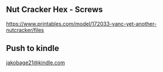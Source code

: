 ## Nut Cracker Hex - Screws
https://www.printables.com/model/172033-yanc-yet-another-nutcracker/files


## Push to kindle 

jakobage21@kindle.com